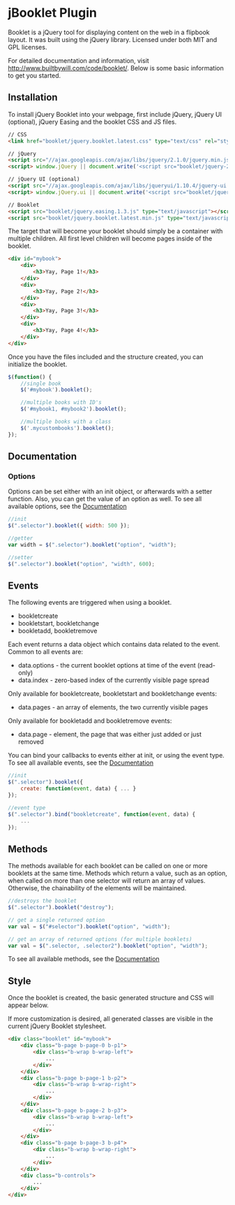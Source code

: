 # jBooklet Plugin

Booklet is a jQuery tool for displaying content on the web in a flipbook layout. 
It was built using the jQuery library. Licensed under both MIT and GPL licenses.

For detailed documentation and information, visit http://www.builtbywill.com/code/booklet/. 
Below is some basic information to get you started.

## Installation

To install jQuery Booklet into your webpage, first include jQuery, jQuery UI (optional), jQuery Easing 
and the booklet CSS and JS files.

``` html
// CSS
<link href="booklet/jquery.booklet.latest.css" type="text/css" rel="stylesheet" media="screen, projection, tv" />
```

``` html
// jQuery
<script src="//ajax.googleapis.com/ajax/libs/jquery/2.1.0/jquery.min.js"></script>
<script> window.jQuery || document.write('<script src="booklet/jquery-2.1.0.min.js"><\/script>') </script>

// jQuery UI (optional)
<script src="//ajax.googleapis.com/ajax/libs/jqueryui/1.10.4/jquery-ui.min.js"></script>
<script> window.jQuery.ui || document.write('<script src="booklet/jquery-ui-1.10.4.min.js"><\/script>') </script>

// Booklet
<script src="booklet/jquery.easing.1.3.js" type="text/javascript"></script>
<script src="booklet/jquery.booklet.latest.min.js" type="text/javascript"></script>
```
The target that will become your booklet should simply be a container with multiple children. All first level children will become
pages inside of the booklet.

``` html
<div id="mybook">
	<div> 
		<h3>Yay, Page 1!</h3>
	</div>
	<div> 
		<h3>Yay, Page 2!</h3>
	</div>
	<div> 
		<h3>Yay, Page 3!</h3>
	</div>
	<div> 
		<h3>Yay, Page 4!</h3>
	</div>
</div>
```

Once you have the files included and the structure created, you can initialize the booklet.

``` javascript
$(function() {
	//single book
	$('#mybook').booklet();

	//multiple books with ID's
	$('#mybook1, #mybook2').booklet();

	//multiple books with a class
	$('.mycustombooks').booklet();
});
```
## Documentation
### Options

Options can be set either with an init object, or afterwards with a setter function. Also, you can get the value of an option 
as well. To see all available options, see the [Documentation](http://www.builtbywill.com/code/booklet/documentation)

``` javascript
//init
$(".selector").booklet({ width: 500 });

//getter
var width = $(".selector").booklet("option", "width");

//setter
$(".selector").booklet("option", "width", 600);
```

## Events

The following events are triggered when using a booklet.

* bookletcreate
* bookletstart, bookletchange
* bookletadd, bookletremove

Each event returns a data object which contains data related to the event. Common to all events are:

* data.options - the current booklet options at time of the event (read-only)
* data.index - zero-based index of the currently visible page spread

Only available for bookletcreate, bookletstart and bookletchange events:

* data.pages - an array of elements, the two currently visible pages

Only available for bookletadd and bookletremove events:

* data.page - element, the page that was either just added or just removed

You can bind your callbacks to events either at init, or using the event type. 
To see all available events, see the [Documentation](http://www.builtbywill.com/code/booklet/documentation)

``` javascript
//init
$(".selector").booklet({
	create: function(event, data) { ... }
});

//event type
$(".selector").bind("bookletcreate", function(event, data) {
	...
});
```

## Methods
The methods available for each booklet can be called on one or more booklets at the same time. 
Methods which return a value, such as an option, when called on more than one selector will return an array of values. 
Otherwise, the chainability of the elements will be maintained.

``` javascript
//destroys the booklet
$(".selector").booklet("destroy");

// get a single returned option
var val = $("#selector").booklet("option", "width");

// get an array of returned options (for multiple booklets)
var val = $(".selector, .selector2").booklet("option", "width");
```

To see all available methods, see the [Documentation](http://www.builtbywill.com/code/booklet/documentation)

## Style

Once the booklet is created, the basic generated structure and CSS will appear below.

If more customization is desired, all generated classes are visible in the current jQuery Booklet stylesheet.

``` html
<div class="booklet" id="mybook">
    <div class="b-page b-page-0 b-p1">
        <div class="b-wrap b-wrap-left">
            ...
        </div>
    </div>
    <div class="b-page b-page-1 b-p2">
        <div class="b-wrap b-wrap-right">
            ...
        </div>
    </div>
    <div class="b-page b-page-2 b-p3">
        <div class="b-wrap b-wrap-left">
            ...
        </div>
    </div>
    <div class="b-page b-page-3 b-p4">
        <div class="b-wrap b-wrap-right">
            ...
        </div>
    </div>
    <div class="b-controls">
        ...
    </div>
</div>
```
